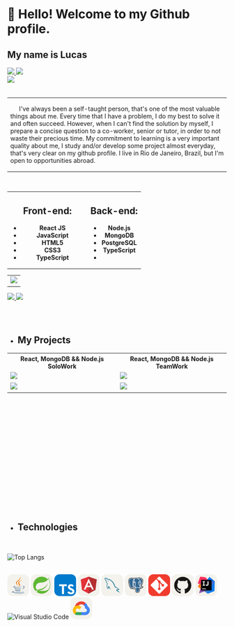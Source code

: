 # 👋 Hello! Welcome to my Github profile.
## My name is Lucas

<div>
<a href="https://github.com/luccasoliva">
<img height="180em" src="https://github-readme-stats.vercel.app/api/top-langs/?username=luccasoliva&layout=compact&theme=tokyonight&langs_count=5"/>
<img height="180em" src="https://github-readme-stats.vercel.app/api?username=luccasoliva&theme=tokyonight&show_icons=true"/>
</div>

<div>
<a href="https://www.linkedin.com/in/lucas-p-oliveira" target="_blank"><img src="https://img.shields.io/badge/-LinkedIn-%230077B5?style=for-the-badge&logo=linkedin&logoColor=white" target="_blank"></a>   
</div>


<br>

<table>
  <tbody>
    <tr>
      <td align="left" width="60%">
         <p style="text-indent: 20px;">I've always been a self-taught person, that's one of the most valuable things about me. Every time that I have a problem, I do my best to solve it and often succeed. However, when I can't find the solution by myself, I prepare a concise question to a co-worker, senior or tutor, in order to not waste their precious time. My commitment to learning is a very important quality about me, I study and/or develop some project almost everyday, that's very clear on my github profile. I live in Rio de Janeiro, Brazil, but I'm open to opportunities abroad.</p>
   </tr>
  </tbody>
</table>

<br>

<table align='center'>
  <tbody>
    <tr>
      <td align="center" width="60%">
         <div>

   ## **Front-end:**

   -   **React JS**
   -   **JavaScript**
   -   **HTML5**
   -   **CSS3**
   -   **TypeScript**

</div>
      </td>
      <td align="center" width="40%">
         
<div>

   ## **Back-end:**

   -   **Node.js**
   -   **MongoDB**
   -   **PostgreSQL**
   -   **TypeScript**
   -   
</div>
              </td>
   </tr>
    
  </tbody>
</table>
<div>
  <table align="center">
  <tbody>
    <tr>
      <td>
         <img width="300px" src="https://pa1.narvii.com/6385/5024d9730cbc9b86fae5d49293e865ad998306c6_hq.gif"/>
      </td>
   </tr>
    
  </tbody>
</table>
<div>

<a href="mailto: lucasreis64@gmail.com" target="_blank">
  <img src="https://img.shields.io/badge/-gmail-red?style=for-the-badge&logo=gmail&logoColor=white">
</a>
 <a href="https://www.linkedin.com/in/lucas-reis-b2a054243/" target="_blank">
  <img src="https://img.shields.io/badge/-linkedin-blue?style=for-the-badge&logo=linkedin&logoColor=white">
</a>

<br><br>


- ## **My Projects**

<table height="310px">
  <tbody>
    <tr>
      <th align="center" width="50%"> React, MongoDB && Node.js SoloWork </th>
      <th align="center"width="50%"> React, MongoDB && Node.js TeamWork</th>
    </tr>
    <tr>
      <td>
         <a href="https://github.com/luccasoliva/business-partner-front"><img src="https://github-readme-stats.vercel.app/api/pin/?username=luccasoliva&repo=business-partner-front&theme=github_dark"></a>
      </td>
      <td>
         <a href="https://github.com/luccasoliva/e-commerce-front-main"><img src="https://github-readme-stats.vercel.app/api/pin/?username=luccasoliva&repo=e-commerce-front-main&theme=github_dark"></a>
      </td>
   </tr>
   <tr>
      <td>
           <a href="https://github.com/luccasoliva/business-partner-back"><img src="https://github-readme-stats.vercel.app/api/pin/?username=luccasoliva&repo=business-partner-back&theme=github_dark"></a>
      </td>
      <td>
         <a href="https://github.com/luccasoliva/Ecommerce-Imobiliaria"><img src="https://github-readme-stats.vercel.app/api/pin/?username=luccasoliva&repo=Ecommerce-Imobiliaria"></a>
      </td>
    </tr>
  </tbody>
</table>

<br>
<br>

- ## **Technologies**
<br>

![Top Langs](https://github-readme-stats.vercel.app/api/top-langs/?username=lucasreis64&title_color=FF6700&bg_color=000&text_color=fff)

<br>
<div>
   <img height="50" src="https://raw.githubusercontent.com/tandpfun/skill-icons/d1c752b99bb25a0e5aa363bae1db2809173ee966/icons/Java-Light.svg" alt="Java" title="Java" />
 <img height="50" src="https://raw.githubusercontent.com/tandpfun/skill-icons/d1c752b99bb25a0e5aa363bae1db2809173ee966/icons/Spring-Light.svg" alt="Spring" title="Spring" />
   <img height="50" src="https://raw.githubusercontent.com/tandpfun/skill-icons/d1c752b99bb25a0e5aa363bae1db2809173ee966/icons/TypeScript.svg" alt="TypeScript" title="TypeScript" />
 <img height="50" src="https://raw.githubusercontent.com/tandpfun/skill-icons/d1c752b99bb25a0e5aa363bae1db2809173ee966/icons/Angular-Light.svg" alt="Angular" title="Angular" />
  <img height="50" src="https://raw.githubusercontent.com/tandpfun/skill-icons/d1c752b99bb25a0e5aa363bae1db2809173ee966/icons/MySQL-Light.svg" alt="MySQL" title="MySQL" />
  <img height="50" src="https://raw.githubusercontent.com/tandpfun/skill-icons/d1c752b99bb25a0e5aa363bae1db2809173ee966/icons/PostgreSQL-Light.svg" alt="Postgresql" title="Postgresql" />
 <img height="50" src="https://raw.githubusercontent.com/tandpfun/skill-icons/d1c752b99bb25a0e5aa363bae1db2809173ee966/icons/Git.svg" alt="Git" title="Git" />
 <img height="50" src="https://raw.githubusercontent.com/tandpfun/skill-icons/d1c752b99bb25a0e5aa363bae1db2809173ee966/icons/Github-Light.svg" alt="GitHub" title="GitHub" />
 <img height="50" src="https://raw.githubusercontent.com/tandpfun/skill-icons/d1c752b99bb25a0e5aa363bae1db2809173ee966/icons/Idea-Light.svg" alt="Intellij" title="Intellij" />
 <img height="50" src="https://user-images.githubusercontent.com/25181517/192108891-d86b6220-e232-423a-bf5f-90903e6887c3.png" alt="Visual Studio Code" title="Visual Studio Code" />
<img height="50" src="https://raw.githubusercontent.com/tandpfun/skill-icons/d1c752b99bb25a0e5aa363bae1db2809173ee966/icons/GCP-Light.svg" alt="GCP" title="GCP" />

</div>

<br>
